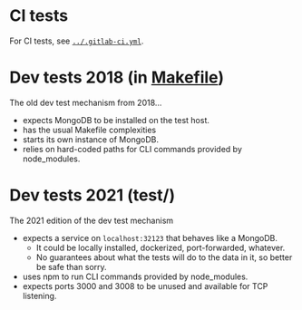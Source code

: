 ﻿
CI tests
========

For CI tests, see [`../.gitlab-ci.yml`](../.gitlab-ci.yml).



Dev tests 2018 (in [Makefile](../Makefile))
===========================================

The old dev test mechanism from 2018…

  * expects MongoDB to be installed on the test host.
  * has the usual Makefile complexities
  * starts its own instance of MongoDB.
  * relies on hard-coded paths for CLI commands provided by node_modules.



Dev tests 2021 (test/)
======================

The 2021 edition of the dev test mechanism

  * expects a service on `localhost:32123` that behaves like a MongoDB.
    * It could be locally installed, dockerized, port-forwarded, whatever.
    * No guarantees about what the tests will do to the data in it,
      so better be safe than sorry.
  * uses npm to run CLI commands provided by node_modules.
  * expects ports 3000 and 3008 to be unused and available for TCP listening.

